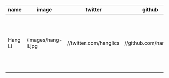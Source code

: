 | name    | image               | twitter                | github                | website     | scholar | role | description                                                                                          |
|---------|---------------------|------------------------|-----------------------|-------------|---------|------|------------------------------------------------------------------------------------------------------|
| Hang Li | /images/hang-li.jpg | //twitter.com/hanglics | //github.com/hanglics | //hangli.me |         | phd  | PhD student, UQ, AgAsk: A Question-Answering Conversational Agent for Data-Driven Growing Decisions. |
